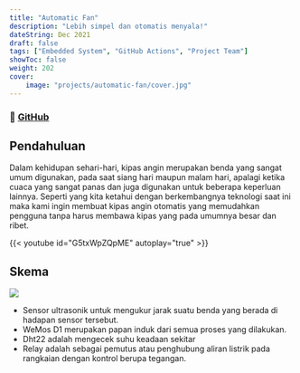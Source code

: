 ```yaml
---
title: "Automatic Fan"
description: "Lebih simpel dan otomatis menyala!"
dateString: Dec 2021
draft: false
tags: ["Embedded System", "GitHub Actions", "Project Team"]
showToc: false
weight: 202
cover:
    image: "projects/automatic-fan/cover.jpg"
--- 
```

### 🔗 [GitHub](https://github.com/mfredlyvanleuwen/automatic-fan)

## Pendahuluan
Dalam kehidupan sehari-hari, kipas angin merupakan benda yang sangat umum digunakan, pada saat siang hari maupun malam hari, apalagi ketika cuaca yang sangat panas dan juga digunakan untuk beberapa keperluan lainnya. Seperti yang kita ketahui dengan berkembangnya teknologi saat ini maka kami ingin membuat kipas angin otomatis yang memudahkan pengguna tanpa harus membawa kipas yang pada umumnya besar dan ribet. 

{{< youtube id="G5txWpZQpME" autoplay="true" >}}

## Skema
![](/projects/automatic-fan/mckup.png)
- Sensor ultrasonik untuk mengukur jarak suatu benda yang berada di hadapan sensor tersebut. 
- WeMos D1 merupakan papan induk dari semua proses yang dilakukan.  
- Dht22 adalah mengecek suhu keadaan sekitar 
- Relay adalah sebagai pemutus atau penghubung aliran listrik pada rangkaian dengan kontrol berupa tegangan.
